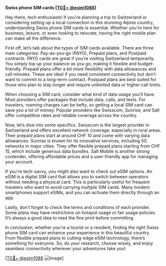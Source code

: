 **Swiss phone SIM cards [[TG💪+ @esim1088](https://t.me/s/esim1088)]**

Hey there, tech enthusiasts! If you're planning a trip to Switzerland or considering setting up a local connection in this stunning Alpine country, understanding Swiss phone SIM cards is essential. Whether you're here for business, leisure, or even looking to relocate, having the right mobile plan can make all the difference.

First off, let’s talk about the types of SIM cards available. There are three main categories: Pay-as-you-go (PAYG), Prepaid plans, and Postpaid contracts. PAYG cards are great if you’re visiting Switzerland temporarily. You simply top up your balance as you go, making it flexible and budget-friendly. Prepaid plans offer a bit more flexibility with data allowances and call minutes. These are ideal if you need consistent connectivity but don’t want to commit to a long-term contract. Postpaid plans are best suited for those who plan to stay longer and require unlimited data or higher call limits.

When choosing a SIM card, consider what kind of data usage you’ll have. Most providers offer packages that include data, calls, and texts. For travelers, roaming charges can be hefty, so getting a local SIM card can save you a lot of money. Popular providers like Swisscom, Sunrise, and Salt offer competitive rates and reliable coverage across the country. 

Now, let’s dive into some specifics. Swisscom is the largest provider in Switzerland and offers excellent network coverage, especially in rural areas. Their prepaid plans start at around CHF 10 and come with varying data allowances. Sunrise is known for its innovative services, including 5G networks in major cities. They offer flexible prepaid plans starting from CHF 15, which include generous data bundles. Salt Mobile is another strong contender, offering affordable prices and a user-friendly app for managing your account.

If you're tech-savvy, you might also want to check out eSIM options. An eSIM is a digital SIM card that allows you to switch between operators without needing a physical card. This is particularly useful for frequent travelers who want to avoid carrying multiple SIM cards. Many modern smartphones support eSIMs, and you can activate them directly through an app.

Lastly, don’t forget to check the terms and conditions of each provider. Some plans may have restrictions on hotspot usage or fair usage policies. It’s always a good idea to read the fine print before committing.

In conclusion, whether you're a tourist or a resident, finding the right Swiss phone SIM card can enhance your experience in this beautiful country. From flexible prepaid plans to cutting-edge eSIM technology, there’s something for everyone. So, do your research, choose wisely, and enjoy seamless connectivity wherever your adventures take you!

[[TG💪+ @esim1088](https://t.me/s/esim1088) ![Image](https://i.postimg.cc/Y0z9fWf4/image.png)]